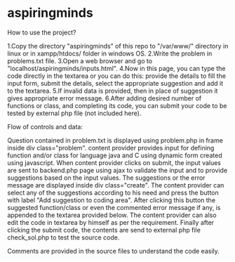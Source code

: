 aspiringminds
=============
How to use the project?
>>
1.Copy the directory "aspiringminds" of this repo to "/var/www/" directory in linux or in xampp/htdocs/ folder in windows OS.
2.Write the problem in problems.txt file.
3.Open a web browser and go to "localhost/aspiringminds/inputs.html".
4.Now in this page, you can type the code directly in the textarea or you can do this:
provide the details to fill the input form, submit the details, select the appropriate suggestion and add it to the textarea.
5.If invalid data is provided, then in place of suggestion it gives appropriate error message.
6.After adding desired number of functions or class, and completing its code, you can submit your code to be tested by external php file (not included here).

Flow of controls and data:
>>
Question contained in problem.txt is displayed using problem.php in frame inside div class="problem".
content provider provides input for defining function and/or class for language java and C using dynamic form created using javascript.
When content provider clicks on submit, the input values are sent to backend.php page using ajax to validate the input 
and to provide suggestions based on the input values. The suggestions or the error message are displayed inside div class="create". 
The content provider can select any of the suggestions according to his need and press the button with label "Add suggestion to coding area".
After clicking this button the suggested function/class or even the commented error message if any, is appended to the textarea provided below.
The content provider can also edit the code in textarea by himself as per the requirement.
Finally after clicking the submit code, the contents are send to external php file check_sol.php to test the source code.

Comments are provided in the source files to understand the code easily.
